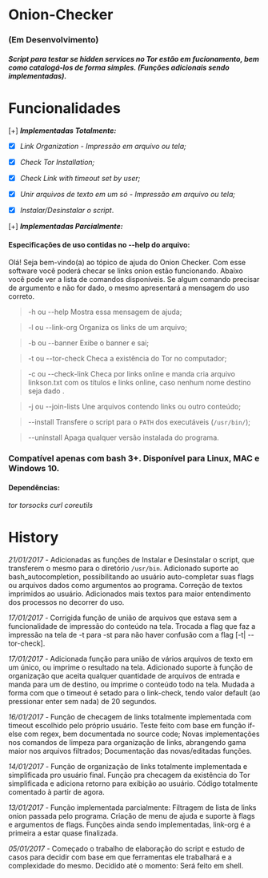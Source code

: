 # Onion-Checker
### (Em Desenvolvimento)

##### Script para testar se hidden services no Tor estão em fucionamento, bem como catalogá-los de forma simples. (Funções adicionais sendo implementadas).

# Funcionalidades

[+] **_Implementadas Totalmente:_**

- [x] *Link Organization - Impressão em arquivo ou tela;*

- [x] *Check Tor Installation;*

- [x] *Check Link with timeout set by user;*

- [x] *Unir arquivos de texto em um só - Impressão em arquivo ou tela;*

- [x] *Instalar/Desinstalar o script*.

[+] **_Implementadas Parcialmente:_**



#### Especificações de uso contidas no --help do arquivo:
Olá! Seja bem-vindo(a) ao tópico de ajuda do Onion Checker.
Com esse software você poderá checar se links onion estão  funcionando. Abaixo você pode ver a lista de comandos disponíveis.
Se algum comando precisar de argumento e não for dado, o mesmo apresentará a mensagem do uso correto.

>-h ou --help            Mostra essa mensagem de ajuda;

>-l ou --link-org        Organiza os links de um arquivo;

>-b ou --banner          Exibe o banner e sai;

>-t ou --tor-check       Checa a existência do Tor no computador;

>-c ou --check-link      Checa por links online e manda cria arquivo linkson.txt com os títulos e links online, caso nenhum nome destino seja dado .

>-j ou --join-lists      Une arquivos contendo links ou outro conteúdo;

> --install              Transfere o script para o `PATH` dos executáveis (`/usr/bin/`);

> --uninstall            Apaga qualquer versão instalada do programa.

### Compatível apenas com bash 3+. Disponível para Linux, MAC e Windows 10.

#### Dependências:
*tor   torsocks  curl    coreutils*


# History 

*21/01/2017 -* Adicionadas as funções de Instalar e Desinstalar o script, que transferem o mesmo para o diretório `/usr/bin`. Adicionado suporte ao bash_autocompletion, possibilitando ao usuário auto-completar suas flags ou arquivos dados como argumentos ao programa. Correção de textos imprimidos ao usuário. Adicionados mais textos para maior entendimento dos processos no decorrer do uso.

*17/01/2017 -* Corrigida função de união de arquivos que estava sem a funcionalidade de impressão do conteúdo na tela. Trocada a flag que faz a impressão na tela de -t para -st para não haver confusão com a flag [-t| --tor-check].

*17/01/2017 -* Adicionada função para união de vários arquivos de texto em um único, ou imprime o resultado na tela. Adicionado suporte à função de organização que aceita qualquer quantidade de arquivos de entrada e manda para um de destino, ou imprime o conteúdo todo na tela. Mudada a forma com que o timeout é setado para o link-check, tendo valor default (ao pressionar enter sem nada) de 20 segundos.

*16/01/2017 -* Função de checagem de links totalmente implementada com timeout escolhido pelo próprio usuário. Teste feito com base em função if-else com regex, bem documentada no source code; Novas implementações nos comandos de limpeza para organização de links, abrangendo gama maior nos arquivos filtrados; Documentação das novas/editadas funções.

*14/01/2017 -* Função de organização de links totalmente implementada e simplificada pro usuário final. Função pra checagem da existência do Tor simplificada e adiciona retorno para exibição ao usuário. Código totalmente comentado à partir de agora.

*13/01/2017 -* Função implementada parcialmente: Filtragem de lista de links onion passada pelo programa. Criação de menu de ajuda e suporte à flags e argumentos de flags. Funções ainda sendo implementadas, link-org é a primeira a estar quase finalizada.

*05/01/2017 -* Começado o trabalho de elaboração do script e estudo de casos para decidir com base em que ferramentas ele trabalhará e a complexidade do mesmo. Decidido até o momento: Será feito em shell.
